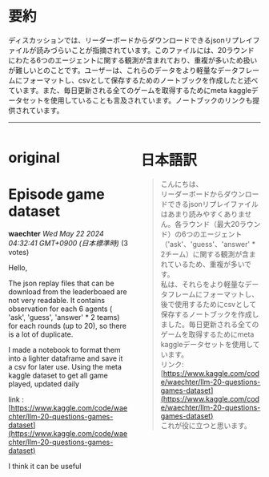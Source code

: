 # 要約 
ディスカッションでは、リーダーボードからダウンロードできるjsonリプレイファイルが読みづらいことが指摘されています。このファイルには、20ラウンドにわたる6つのエージェントに関する観測が含まれており、重複が多いため扱いが難しいとのことです。ユーザーは、これらのデータをより軽量なデータフレームにフォーマットし、csvとして保存するためのノートブックを作成したと述べています。また、毎日更新される全てのゲームを取得するためにmeta kaggleデータセットを使用していることも言及されています。ノートブックのリンクも提供されています。

---


<style>
.column-left{
  float: left;
  width: 47.5%;
  text-align: left;
}
.column-right{
  float: right;
  width: 47.5%;
  text-align: left;
}
.column-one{
  float: left;
  width: 100%;
  text-align: left;
}
</style>


<div class="column-left">

# original

# Episode game dataset

**waechter** *Wed May 22 2024 04:32:41 GMT+0900 (日本標準時)* (3 votes)

Hello,

The json replay files that can be download from the leaderboaed are not very readable. It contains observation for each 6 agents ( 'ask', 'guess', 'answer' * 2 teams) for each rounds (up to 20), so there is a lot of duplicate. 

I made a notebook to format them into a lighter dataframe and save it a csv for later use. Using the meta kaggle dataset to get all game played, updated daily

link : [https://www.kaggle.com/code/waechter/llm-20-questions-games-dataset](https://www.kaggle.com/code/waechter/llm-20-questions-games-dataset)

I think it can be useful





</div>
<div class="column-right">

# 日本語訳

> こんにちは、  
> リーダーボードからダウンロードできるjsonリプレイファイルはあまり読みやすくありません。各ラウンド（最大20ラウンド）の6つのエージェント（'ask'、'guess'、'answer' * 2チーム）に関する観測が含まれているため、重複が多いです。  
> 私は、それらをより軽量なデータフレームにフォーマットし、後で使用するためにcsvとして保存するノートブックを作成しました。毎日更新される全てのゲームを取得するためにmeta kaggleデータセットを使用しています。  
> リンク: [https://www.kaggle.com/code/waechter/llm-20-questions-games-dataset](https://www.kaggle.com/code/waechter/llm-20-questions-games-dataset)  
> これが役に立つと思います。


</div>